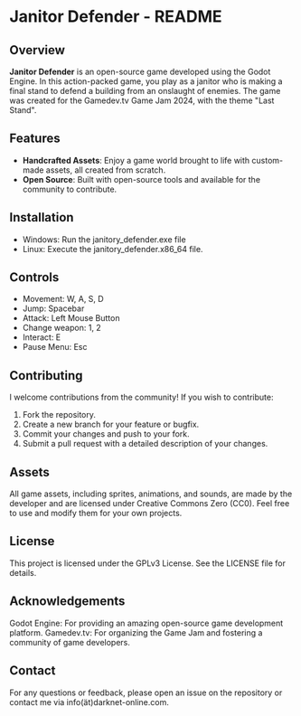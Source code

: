 # Janitor Defender - README

## Overview
**Janitor Defender** is an open-source game developed using the Godot Engine. In this action-packed game, you play as a janitor who is making a final stand to defend a building from an onslaught of enemies. The game was created for the Gamedev.tv Game Jam 2024, with the theme "Last Stand".

## Features
- **Handcrafted Assets**: Enjoy a game world brought to life with custom-made assets, all created from scratch.
- **Open Source**: Built with open-source tools and available for the community to contribute.

## Installation
- Windows: Run the janitory_defender.exe file
- Linux: Execute the janitory_defender.x86_64 file.

## Controls

- Movement: W, A, S, D
- Jump: Spacebar
- Attack: Left Mouse Button
- Change weapon: 1, 2
- Interact: E
- Pause Menu: Esc

## Contributing

I welcome contributions from the community! If you wish to contribute:

1. Fork the repository.
2. Create a new branch for your feature or bugfix.
3. Commit your changes and push to your fork.
4. Submit a pull request with a detailed description of your changes.

## Assets

All game assets, including sprites, animations, and sounds, are made by the developer and are licensed under Creative Commons Zero (CC0). Feel free to use and modify them for your own projects.

## License

This project is licensed under the GPLv3 License. See the LICENSE file for details.

## Acknowledgements

Godot Engine: For providing an amazing open-source game development platform.
Gamedev.tv: For organizing the Game Jam and fostering a community of game developers.

## Contact

For any questions or feedback, please open an issue on the repository or contact me via info(ät)darknet-online.com.
